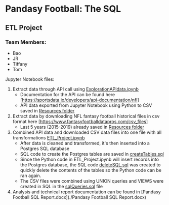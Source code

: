 # Pandasy Football: The SQL
## ETL Project

### Team Members:
* Bao
* JR
* Tiffany
* Tom

Jupyter Notebook files:
1. Extract data through API call using [ExplorationAPIdata.ipynb](./ExplorationAPIdata.ipynb)
    * Documentation for the API can be found here [https://sportsdata.io/developers/api-documentation/nfl]
    * API data exported from Jupyter Notebook using Python to CSV saved in [Resources folder](./Resources)
2. Extract data by downloading NFL fantasy football historical files in csv format here [https://www.fantasyfootballdatapros.com/csv_files]
    * Last 5 years (2015-2019) already saved in [Resources folder](./Resources)
3. Combined API data and downloaded CSV data files into one file with all transformations [ETL_Project.ipynb](./ETL_Project.ipynb)
    * After data is cleaned and transformed, it's then inserted into a Postgres SQL database
    * SQL code to create the Postgres tables are saved in [createTables.sql](./createTables.sql)
    * Since the Python code in ETL_Project.ipynb will insert records into the Postgres database, the SQL code [deleteSQL.sql](./deleteSQL.sql) was created to quickly delete the contents of the tables so the Python code can be ran again.
    * The CSV files were combined using UNION queries and VIEWS were created in SQL in the [sqlQueries.sql](./sqlQueries.sql) file
4. Analysis and technical report documentation can be found in [Pandasy Football SQL Report.docx](./Pandasy Football SQL Report.docx)
